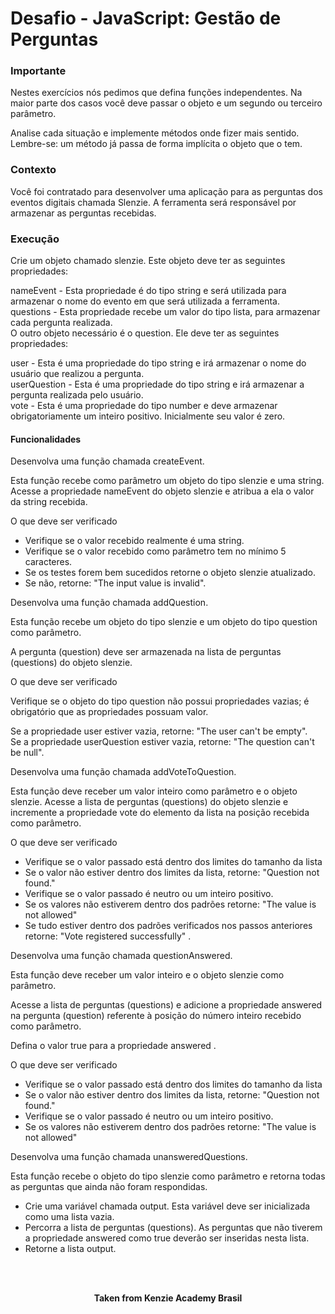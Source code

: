 <h1>Desafio - JavaScript: Gestão de Perguntas</h1>

<h3>Importante</h3>
Nestes exercícios nós pedimos que defina funções independentes. Na maior parte dos casos você deve passar o objeto e um segundo ou terceiro parâmetro.

Analise cada situação e implemente métodos onde fizer mais sentido. Lembre-se: um método já passa de forma implícita o objeto que o tem.

<h3>Contexto</h3>
Você foi contratado para desenvolver uma aplicação para as perguntas dos eventos digitais chamada Slenzie. A ferramenta será responsável por armazenar as perguntas recebidas.

<h3>Execução</h3>
Crie um objeto chamado slenzie. Este objeto deve ter as seguintes propriedades:

nameEvent - Esta propriedade é do tipo string e será utilizada para armazenar o nome do evento em que será utilizada a ferramenta.  
questions - Esta propriedade recebe um valor do tipo lista, para armazenar cada pergunta realizada.  
O outro objeto necessário é o question. Ele deve ter as seguintes propriedades:

user - Esta é uma propriedade do tipo string e irá armazenar o nome do usuário que realizou a pergunta.  
userQuestion - Esta é uma propriedade do tipo string e irá armazenar a pergunta realizada pelo usuário.  
vote - Esta é uma propriedade do tipo number e deve armazenar obrigatoriamente um inteiro positivo. Inicialmente seu valor é zero.

<h4>Funcionalidades</h4>
Desenvolva uma função chamada createEvent.

Esta função recebe como parâmetro um objeto do tipo slenzie e uma string. Acesse a propriedade nameEvent do objeto slenzie e atribua a ela o valor da string recebida.

O que deve ser verificado

- Verifique se o valor recebido realmente é uma string.
- Verifique se o valor recebido como parâmetro tem no mínimo 5 caracteres.
- Se os testes forem bem sucedidos retorne o objeto slenzie atualizado.
- Se não, retorne: "The input value is invalid".

Desenvolva uma função chamada addQuestion.

Esta função recebe um objeto do tipo slenzie e um objeto do tipo question como parâmetro.

A pergunta (question) deve ser armazenada na lista de perguntas (questions) do objeto slenzie.

O que deve ser verificado

Verifique se o objeto do tipo question não possui propriedades vazias; é obrigatório que as propriedades possuam valor.

Se a propriedade user estiver vazia, retorne: "The user can't be empty".  
Se a propriedade userQuestion estiver vazia, retorne: "The question can't be null".

Desenvolva uma função chamada addVoteToQuestion.

Esta função deve receber um valor inteiro como parâmetro e o objeto slenzie. Acesse a lista de perguntas (questions) do objeto slenzie e incremente a propriedade vote do elemento da lista na posição recebida como parâmetro.

O que deve ser verificado

- Verifique se o valor passado está dentro dos limites do tamanho da lista
- Se o valor não estiver dentro dos limites da lista, retorne: "Question not found."
- Verifique se o valor passado é neutro ou um inteiro positivo.
- Se os valores não estiverem dentro dos padrões retorne: "The value is not allowed"
- Se tudo estiver dentro dos padrões verificados nos passos anteriores retorne:
"Vote registered successfully" .

Desenvolva uma função chamada questionAnswered.

Esta função deve receber um valor inteiro e o objeto slenzie como parâmetro.

Acesse a lista de perguntas (questions) e adicione a propriedade answered na pergunta (question) referente à posição do número inteiro recebido como parâmetro.

Defina o valor true para a propriedade answered .

O que deve ser verificado

- Verifique se o valor passado está dentro dos limites do tamanho da lista
- Se o valor não estiver dentro dos limites da lista, retorne: "Question not found."
- Verifique se o valor passado é neutro ou um inteiro positivo.
- Se os valores não estiverem dentro dos padrões retorne: "The value is not allowed"

Desenvolva uma função chamada unansweredQuestions.

Esta função recebe o objeto do tipo slenzie como parâmetro e retorna todas as perguntas que ainda não foram respondidas.

- Crie uma variável chamada output. Esta variável deve ser inicializada como uma lista vazia.
- Percorra a lista de perguntas (questions). As perguntas que não tiverem a propriedade answered como true deverão ser inseridas nesta lista.
- Retorne a lista output.
<br>
<br>

<p align="center"><b>Taken from Kenzie Academy Brasil</b></p>
